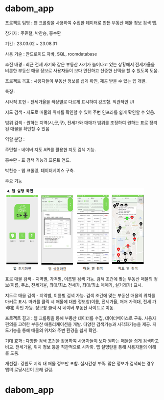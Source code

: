# dabom_app

프로젝트 팀명 : 웹 크롤링을 사용하여 수집한 데이터로 만든 부동산 매물 정보 검색 앱. 

참가자 : 주민철, 박찬승, 홍수환

기간 : 23.03.02 ~ 23.08.31

사용 기술 : 안드로이드 자바, SQL, roomdatabase

추진 배경 : 최근 전세 사기와 같은 부동산 사기가 늘어나고 있는 상황에서 전세가율을 비롯한 부동산 매물 정보로 사용자들이 보다 안전하고 신중한 선택을 할 수 있도록 도움.

프로젝트 목표 : 사용자들이 부동산 정보를 쉽게 확인, 제공 받을 수 있는 앱 개발.

특징 : 

시각적 표현 - 전세가율을 색상별로 다르게 표시하여 강조함. 직관적인 UI

지도 검색 - 지도로 매물의 위치를 확인할 수 있어 주변 인프라를 쉽게 확인할 수 있음. 

범위 검색 - 원하는 지역(시,군,구), 전세가와 매매가 범위를 조정하여 원하는 표로 정리된 매물을 확인할 수 있음

역할 분담 : 

주민철 - 네이버 지도 API를 활용한 지도 검색 기능.

홍수환 - 표 검색 기능과 프론트 앤드.

박찬승 - 웹 크롤링, 데이터베이스 구축.

주요 기능 

<img src = "https://github.com/joominchul/dabom_mobile_app/blob/main/%EC%95%B1%20%EC%8B%A4%ED%96%89%ED%99%94%EB%A9%B4.png?raw=true" width = "90%"></img>

표로 매물 검색 - 지역별, 가격별, 이름별 검색 가능. 검색 조건에 맞는 부동산 매물의 정보(이름, 주소, 전세가율, 최대/최소 전세가, 최대/최소 매매가, 실거래가) 표시.

지도로 매물 검색 - 지역별, 이름별 검색 가능. 검색 조건에 맞는 부동산 매물의 위치를 마커로 표시. 마커를 클릭 시 매물에 대한 정보창(이름, 전세가율, 매매 가격대, 전세 가격대) 확인 가능. 정보창 클릭 시 네이버 부동산 사이트로 이동. 

프로젝트 결과 : 웹 크롤링을 통해 부동산 데이터를 수집, 데이터베이스로 구축. 사용자 편의를 고려한 부동산 애플리케이션을 개발. 다양한 검색기능과 시각화기능을 제공. 지도기능을 통해 매물의 위치와 주변 환경을 쉽게 확인.

기대 효과 : 다양한 검색 조건을 활용하여 사용자들이 보다 원하는 매물을 쉽게 검색하고 비교. 전세가율, 위치 정보 등을 직관적으로 시각화. 앱 설명란을 통해 사용자들의 이해를 도움.

개선점 : 강원도 지역 내 매물 정보만 포함. 실시간성 부족. 많은 정보가 검색되는 경우 앱의 로딩시간이 오래 걸림.
# dabom_app
